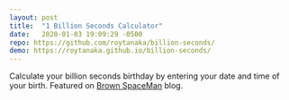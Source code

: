 ```yaml
---
layout: post
title:  "1 Billion Seconds Calculator"
date:   2020-01-03 19:09:29 -0500
repo: https://github.com/roytanaka/billion-seconds/
demo: https://roytanaka.github.io/billion-seconds/
---
```

Calculate your billion seconds birthday by entering your date and time of your birth. Featured on <a href="https://brownspaceman.com" target="_blank">Brown SpaceMan</a> blog. 
